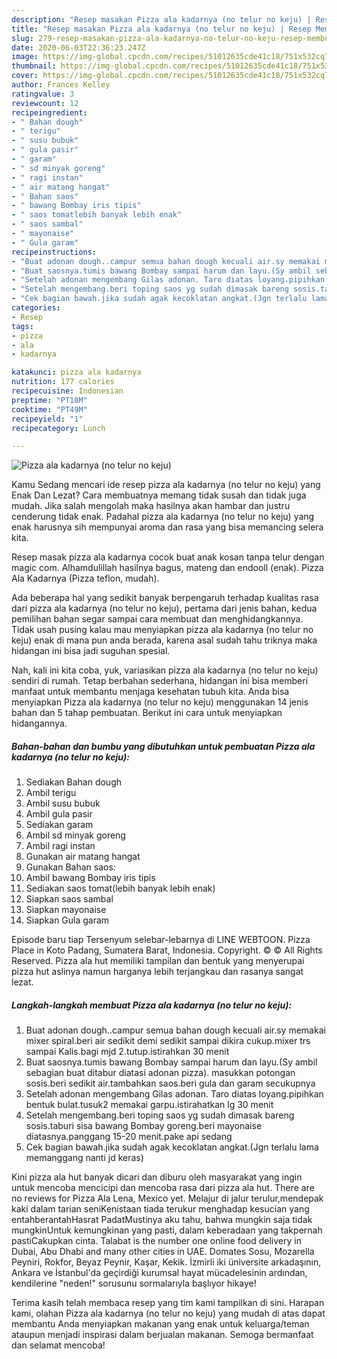 ```yaml
---
description: "Resep masakan Pizza ala kadarnya (no telur no keju) | Resep Membuat Pizza ala kadarnya (no telur no keju) Yang Bikin Ngiler"
title: "Resep masakan Pizza ala kadarnya (no telur no keju) | Resep Membuat Pizza ala kadarnya (no telur no keju) Yang Bikin Ngiler"
slug: 279-resep-masakan-pizza-ala-kadarnya-no-telur-no-keju-resep-membuat-pizza-ala-kadarnya-no-telur-no-keju-yang-bikin-ngiler
date: 2020-06-03T22:36:23.247Z
image: https://img-global.cpcdn.com/recipes/51012635cde41c18/751x532cq70/pizza-ala-kadarnya-no-telur-no-keju-foto-resep-utama.jpg
thumbnail: https://img-global.cpcdn.com/recipes/51012635cde41c18/751x532cq70/pizza-ala-kadarnya-no-telur-no-keju-foto-resep-utama.jpg
cover: https://img-global.cpcdn.com/recipes/51012635cde41c18/751x532cq70/pizza-ala-kadarnya-no-telur-no-keju-foto-resep-utama.jpg
author: Frances Kelley
ratingvalue: 3
reviewcount: 12
recipeingredient:
- " Bahan dough"
- " terigu"
- " susu bubuk"
- " gula pasir"
- " garam"
- " sd minyak goreng"
- " ragi instan"
- " air matang hangat"
- " Bahan saos"
- " bawang Bombay iris tipis"
- " saos tomatlebih banyak lebih enak"
- " saos sambal"
- " mayonaise"
- " Gula garam"
recipeinstructions:
- "Buat adonan dough..campur semua bahan dough kecuali air.sy memakai mixer spiral.beri air sedikit demi sedikit sampai dikira cukup.mixer trs sampai Kalis.bagi mjd 2.tutup.istirahkan 30 menit"
- "Buat saosnya.tumis bawang Bombay sampai harum dan layu.(Sy ambil sebagian buat ditabur diatasi adonan pizza). masukkan potongan sosis.beri sedikit air.tambahkan saos.beri gula dan garam secukupnya"
- "Setelah adonan mengembang Gilas adonan. Taro diatas loyang.pipihkan bentuk bulat.tusuk2 memakai garpu.istirahatkan lg 30 menit"
- "Setelah mengembang.beri toping saos yg sudah dimasak bareng sosis.taburi sisa bawang Bombay goreng.beri mayonaise diatasnya.panggang 15-20 menit.pake api sedang"
- "Cek bagian bawah.jika sudah agak kecoklatan angkat.(Jgn terlalu lama memanggang nanti jd keras)"
categories:
- Resep
tags:
- pizza
- ala
- kadarnya

katakunci: pizza ala kadarnya 
nutrition: 177 calories
recipecuisine: Indonesian
preptime: "PT18M"
cooktime: "PT49M"
recipeyield: "1"
recipecategory: Lunch

---
```



![Pizza ala kadarnya (no telur no keju)](https://img-global.cpcdn.com/recipes/51012635cde41c18/751x532cq70/pizza-ala-kadarnya-no-telur-no-keju-foto-resep-utama.jpg)

Kamu Sedang mencari ide resep pizza ala kadarnya (no telur no keju) yang Enak Dan Lezat? Cara membuatnya memang tidak susah dan tidak juga mudah. Jika salah mengolah maka hasilnya akan hambar dan justru cenderung tidak enak. Padahal pizza ala kadarnya (no telur no keju) yang enak harusnya sih mempunyai aroma dan rasa yang bisa memancing selera kita.

Resep masak pizza ala kadarnya cocok buat anak kosan tanpa telur dengan magic com. Alhamdulillah hasilnya bagus, mateng dan endooll (enak). Pizza Ala Kadarnya (Pizza teflon, mudah).

Ada beberapa hal yang sedikit banyak berpengaruh terhadap kualitas rasa dari pizza ala kadarnya (no telur no keju), pertama dari jenis bahan, kedua pemilihan bahan segar sampai cara membuat dan menghidangkannya. Tidak usah pusing kalau mau menyiapkan pizza ala kadarnya (no telur no keju) enak di mana pun anda berada, karena asal sudah tahu triknya maka hidangan ini bisa jadi suguhan spesial.


Nah, kali ini kita coba, yuk, variasikan pizza ala kadarnya (no telur no keju) sendiri di rumah. Tetap berbahan sederhana, hidangan ini bisa memberi manfaat untuk membantu menjaga kesehatan tubuh kita. Anda bisa menyiapkan Pizza ala kadarnya (no telur no keju) menggunakan 14 jenis bahan dan 5 tahap pembuatan. Berikut ini cara untuk menyiapkan hidangannya.

<!--inarticleads1-->

##### Bahan-bahan dan bumbu yang dibutuhkan untuk pembuatan Pizza ala kadarnya (no telur no keju):

1. Sediakan  Bahan dough
1. Ambil  terigu
1. Ambil  susu bubuk
1. Ambil  gula pasir
1. Sediakan  garam
1. Ambil  sd minyak goreng
1. Ambil  ragi instan
1. Gunakan  air matang hangat
1. Gunakan  Bahan saos:
1. Ambil  bawang Bombay iris tipis
1. Sediakan  saos tomat(lebih banyak lebih enak)
1. Siapkan  saos sambal
1. Siapkan  mayonaise
1. Siapkan  Gula garam


Episode baru tiap Tersenyum selebar-lebarnya di LINE WEBTOON. Pizza Place in Koto Padang, Sumatera Barat, Indonesia. Copyright. © © All Rights Reserved. Pizza ala hut memiliki tampilan dan bentuk yang menyerupai pizza hut aslinya namun harganya lebih terjangkau dan rasanya sangat lezat. 

<!--inarticleads2-->

##### Langkah-langkah membuat Pizza ala kadarnya (no telur no keju):

1. Buat adonan dough..campur semua bahan dough kecuali air.sy memakai mixer spiral.beri air sedikit demi sedikit sampai dikira cukup.mixer trs sampai Kalis.bagi mjd 2.tutup.istirahkan 30 menit
1. Buat saosnya.tumis bawang Bombay sampai harum dan layu.(Sy ambil sebagian buat ditabur diatasi adonan pizza). masukkan potongan sosis.beri sedikit air.tambahkan saos.beri gula dan garam secukupnya
1. Setelah adonan mengembang Gilas adonan. Taro diatas loyang.pipihkan bentuk bulat.tusuk2 memakai garpu.istirahatkan lg 30 menit
1. Setelah mengembang.beri toping saos yg sudah dimasak bareng sosis.taburi sisa bawang Bombay goreng.beri mayonaise diatasnya.panggang 15-20 menit.pake api sedang
1. Cek bagian bawah.jika sudah agak kecoklatan angkat.(Jgn terlalu lama memanggang nanti jd keras)


Kini pizza ala hut banyak dicari dan diburu oleh masyarakat yang ingin untuk mencoba mencicipi dan mencoba rasa dari pizza ala hut. There are no reviews for Pizza Ala Lena, Mexico yet. Melajur di jalur terulur,mendepak kaki dalam tarian seniKenistaan tiada terukur menghadap kesucian yang entahberantahHasrat PadatMustinya aku tahu, bahwa mungkin saja tidak mungkinUntuk kemungkinan yang pasti, dalam keberadaan yang takpernah pastiCakupkan cinta. Talabat is the number one online food delivery in Dubai, Abu Dhabi and many other cities in UAE. Domates Sosu, Mozarella Peyniri, Rokfor, Beyaz Peynir, Kaşar, Kekik. İzmirli iki üniversite arkadaşının, Ankara ve İstanbul&#39;da geçirdiği kurumsal hayat mücadelesinin ardından, kendilerine &#34;neden!&#34; sorusunu sormalarıyla başlıyor hikaye! 

Terima kasih telah membaca resep yang tim kami tampilkan di sini. Harapan kami, olahan Pizza ala kadarnya (no telur no keju) yang mudah di atas dapat membantu Anda menyiapkan makanan yang enak untuk keluarga/teman ataupun menjadi inspirasi dalam berjualan makanan. Semoga bermanfaat dan selamat mencoba!
